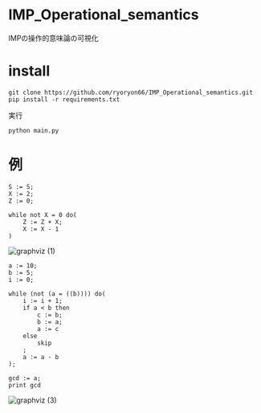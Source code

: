 # IMP_Operational_semantics


IMPの操作的意味論の可視化

# install

```
git clone https://github.com/ryoryon66/IMP_Operational_semantics.git
pip install -r requirements.txt
```
実行

```
python main.py
```

# 例

```
S := S;
X := 2;
Z := 0;

while not X = 0 do(
    Z := Z + X;
    X := X - 1
)
```

![graphviz (1)](https://user-images.githubusercontent.com/46624038/235734572-1489a8e6-05ac-4a46-94e6-dee9f75251c5.svg)

```
a := 10;
b := 5;
i := 0;

while (not (a = ((b)))) do(
    i := i + 1;
    if a < b then
        c := b;
        b := a;
        a := c
    else
        skip
    ;
    a := a - b
);

gcd := a;
print gcd
```

![graphviz (3)](https://user-images.githubusercontent.com/46624038/235734994-a3846882-e15e-4a5a-ad3c-35d39944fe6f.svg)
